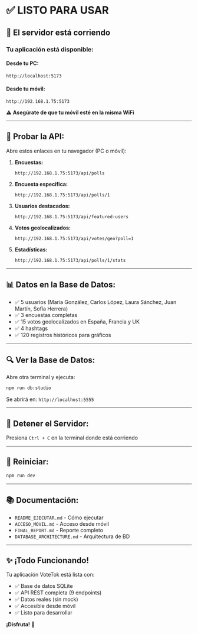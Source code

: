 # ✅ LISTO PARA USAR

## 🎉 El servidor está corriendo

### **Tu aplicación está disponible:**

#### **Desde tu PC:**
```
http://localhost:5173
```

#### **Desde tu móvil:**
```
http://192.168.1.75:5173
```

⚠️ **Asegúrate de que tu móvil esté en la misma WiFi**

---

## 🧪 **Probar la API:**

Abre estos enlaces en tu navegador (PC o móvil):

1. **Encuestas:**
   ```
   http://192.168.1.75:5173/api/polls
   ```

2. **Encuesta específica:**
   ```
   http://192.168.1.75:5173/api/polls/1
   ```

3. **Usuarios destacados:**
   ```
   http://192.168.1.75:5173/api/featured-users
   ```

4. **Votos geolocalizados:**
   ```
   http://192.168.1.75:5173/api/votes/geo?poll=1
   ```

5. **Estadísticas:**
   ```
   http://192.168.1.75:5173/api/polls/1/stats
   ```

---

## 📊 **Datos en la Base de Datos:**

- ✅ 5 usuarios (María González, Carlos López, Laura Sánchez, Juan Martín, Sofía Herrera)
- ✅ 3 encuestas completas
- ✅ 15 votos geolocalizados en España, Francia y UK
- ✅ 4 hashtags
- ✅ 120 registros históricos para gráficos

---

## 🔍 **Ver la Base de Datos:**

Abre otra terminal y ejecuta:
```bash
npm run db:studio
```

Se abrirá en: `http://localhost:5555`

---

## 🛑 **Detener el Servidor:**

Presiona `Ctrl + C` en la terminal donde está corriendo

---

## 🔄 **Reiniciar:**

```bash
npm run dev
```

---

## 📚 **Documentación:**

- `README_EJECUTAR.md` - Cómo ejecutar
- `ACCESO_MOVIL.md` - Acceso desde móvil
- `FINAL_REPORT.md` - Reporte completo
- `DATABASE_ARCHITECTURE.md` - Arquitectura de BD

---

## ✨ **¡Todo Funcionando!**

Tu aplicación VoteTok está lista con:
- ✅ Base de datos SQLite
- ✅ API REST completa (9 endpoints)
- ✅ Datos reales (sin mock)
- ✅ Accesible desde móvil
- ✅ Listo para desarrollar

**¡Disfruta!** 🚀
